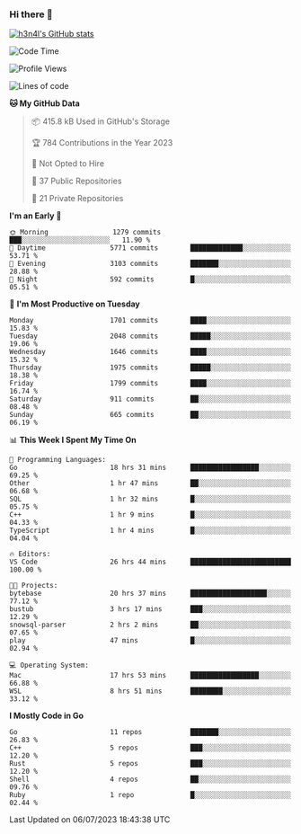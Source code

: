 ### Hi there 👋

[![h3n4l's GitHub stats](https://github-readme-stats.vercel.app/api?username=h3n4l&count_private=true&show_icons=true&theme=radical)](https://github.com/h3n4l/github-readme-stats)

<!--START_SECTION:waka-->
![Code Time](http://img.shields.io/badge/Code%20Time-1%2C394%20hrs%2043%20mins-blue)

![Profile Views](http://img.shields.io/badge/Profile%20Views-0-blue)

![Lines of code](https://img.shields.io/badge/From%20Hello%20World%20I%27ve%20Written-2.4%20million%20lines%20of%20code-blue)

**🐱 My GitHub Data** 

> 📦 415.8 kB Used in GitHub's Storage 
 > 
> 🏆 784 Contributions in the Year 2023
 > 
> 🚫 Not Opted to Hire
 > 
> 📜 37 Public Repositories 
 > 
> 🔑 21 Private Repositories 
 > 
**I'm an Early 🐤** 

```text
🌞 Morning                1279 commits        ███░░░░░░░░░░░░░░░░░░░░░░   11.90 % 
🌆 Daytime                5771 commits        █████████████░░░░░░░░░░░░   53.71 % 
🌃 Evening                3103 commits        ███████░░░░░░░░░░░░░░░░░░   28.88 % 
🌙 Night                  592 commits         █░░░░░░░░░░░░░░░░░░░░░░░░   05.51 % 
```
📅 **I'm Most Productive on Tuesday** 

```text
Monday                   1701 commits        ████░░░░░░░░░░░░░░░░░░░░░   15.83 % 
Tuesday                  2048 commits        █████░░░░░░░░░░░░░░░░░░░░   19.06 % 
Wednesday                1646 commits        ████░░░░░░░░░░░░░░░░░░░░░   15.32 % 
Thursday                 1975 commits        █████░░░░░░░░░░░░░░░░░░░░   18.38 % 
Friday                   1799 commits        ████░░░░░░░░░░░░░░░░░░░░░   16.74 % 
Saturday                 911 commits         ██░░░░░░░░░░░░░░░░░░░░░░░   08.48 % 
Sunday                   665 commits         ██░░░░░░░░░░░░░░░░░░░░░░░   06.19 % 
```


📊 **This Week I Spent My Time On** 

```text
💬 Programming Languages: 
Go                       18 hrs 31 mins      █████████████████░░░░░░░░   69.25 % 
Other                    1 hr 47 mins        ██░░░░░░░░░░░░░░░░░░░░░░░   06.68 % 
SQL                      1 hr 32 mins        █░░░░░░░░░░░░░░░░░░░░░░░░   05.75 % 
C++                      1 hr 9 mins         █░░░░░░░░░░░░░░░░░░░░░░░░   04.33 % 
TypeScript               1 hr 4 mins         █░░░░░░░░░░░░░░░░░░░░░░░░   04.04 % 

🔥 Editors: 
VS Code                  26 hrs 44 mins      █████████████████████████   100.00 % 

🐱‍💻 Projects: 
bytebase                 20 hrs 37 mins      ███████████████████░░░░░░   77.12 % 
bustub                   3 hrs 17 mins       ███░░░░░░░░░░░░░░░░░░░░░░   12.29 % 
snowsql-parser           2 hrs 2 mins        ██░░░░░░░░░░░░░░░░░░░░░░░   07.65 % 
play                     47 mins             █░░░░░░░░░░░░░░░░░░░░░░░░   02.94 % 

💻 Operating System: 
Mac                      17 hrs 53 mins      █████████████████░░░░░░░░   66.88 % 
WSL                      8 hrs 51 mins       ████████░░░░░░░░░░░░░░░░░   33.12 % 
```

**I Mostly Code in Go** 

```text
Go                       11 repos            ███████░░░░░░░░░░░░░░░░░░   26.83 % 
C++                      5 repos             ███░░░░░░░░░░░░░░░░░░░░░░   12.20 % 
Rust                     5 repos             ███░░░░░░░░░░░░░░░░░░░░░░   12.20 % 
Shell                    4 repos             ██░░░░░░░░░░░░░░░░░░░░░░░   09.76 % 
Ruby                     1 repo              █░░░░░░░░░░░░░░░░░░░░░░░░   02.44 % 
```




 Last Updated on 06/07/2023 18:43:38 UTC
<!--END_SECTION:waka-->

